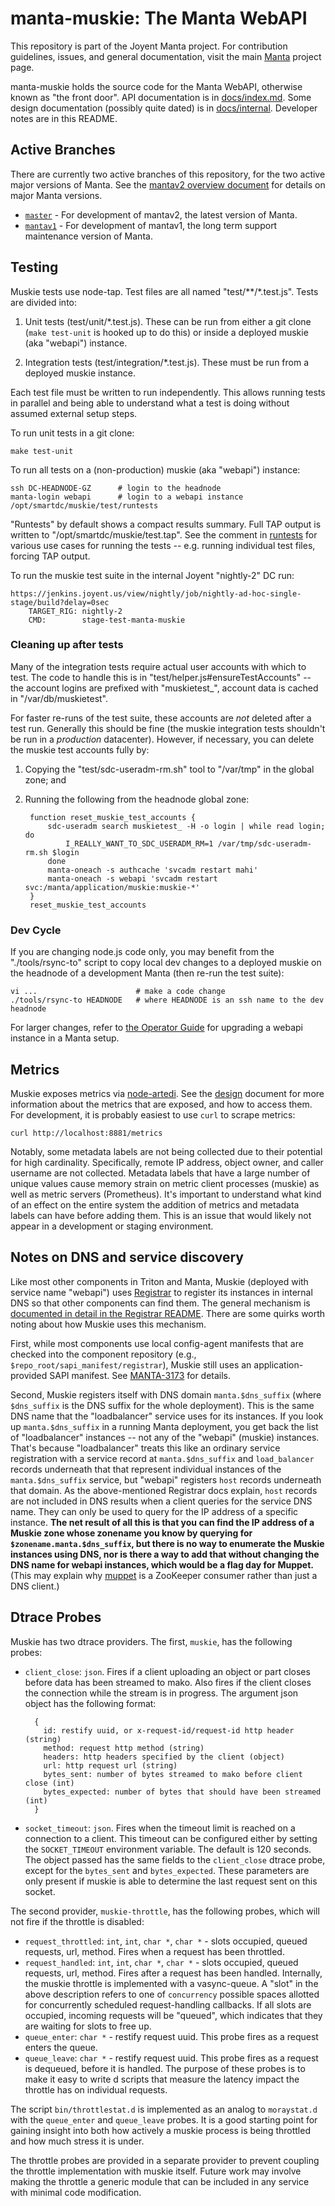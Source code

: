 <!--
    This Source Code Form is subject to the terms of the Mozilla Public
    License, v. 2.0. If a copy of the MPL was not distributed with this
    file, You can obtain one at http://mozilla.org/MPL/2.0/.
-->

<!--
    Copyright 2020 Joyent, Inc.
    Copyright 2022 MNX Cloud, Inc.
-->

# manta-muskie: The Manta WebAPI

This repository is part of the Joyent Manta project.  For contribution
guidelines, issues, and general documentation, visit the main
[Manta](http://github.com/TritonDataCenter/manta) project page.

manta-muskie holds the source code for the Manta WebAPI, otherwise known as
"the front door". API documentation is in [docs/index.md](./docs/index.md). Some
design documentation (possibly quite dated) is in
[docs/internal](./docs/internal). Developer notes are in this README.

## Active Branches

There are currently two active branches of this repository, for the two
active major versions of Manta. See the [mantav2 overview
document](https://github.com/TritonDataCenter/manta/blob/master/docs/mantav2.md) for
details on major Manta versions.

* [`master`](../../tree/master/) - For development of mantav2, the latest
  version of Manta.
* [`mantav1`](../../tree/mantav1/) - For development of mantav1, the long
  term support maintenance version of Manta.

## Testing

Muskie tests use node-tap. Test files are all named "test/**/*.test.js".
Tests are divided into:

1. Unit tests (test/unit/*.test.js). These can be run from either a git
   clone (`make test-unit` is hooked up to do this) or inside a deployed
   muskie (aka "webapi") instance.

2. Integration tests (test/integration/*.test.js). These must be run from
   a deployed muskie instance.

Each test file must be written to run independently. This allows running
tests in parallel and being able to understand what a test is doing without
assumed external setup steps.

To run unit tests in a git clone:

    make test-unit

To run all tests on a (non-production) muskie (aka "webapi") instance:

    ssh DC-HEADNODE-GZ      # login to the headnode
    manta-login webapi      # login to a webapi instance
    /opt/smartdc/muskie/test/runtests

"Runtests" by default shows a compact results summary. Full TAP output is
written to "/opt/smartdc/muskie/test.tap". See the comment in
[runtests](./test/runtests) for various use cases for running the tests -- e.g.
running individual test files, forcing TAP output.

To run the muskie test suite in the internal Joyent "nightly-2" DC run:

    https://jenkins.joyent.us/view/nightly/job/nightly-ad-hoc-single-stage/build?delay=0sec
        TARGET_RIG: nightly-2
        CMD:        stage-test-manta-muskie

### Cleaning up after tests

Many of the integration tests require actual user accounts with which to test.
The code to handle this is in "test/helper.js#ensureTestAccounts" -- the
account logins are prefixed with "muskietest_", account data is cached in
"/var/db/muskietest".

For faster re-runs of the test suite, these accounts are *not* deleted after a
test run. Generally this should be fine (the muskie integration tests shouldn't
be run in a *production* datacenter). However, if necessary, you can delete
the muskie test accounts fully by:

1. Copying the "test/sdc-useradm-rm.sh" tool to "/var/tmp" in the global zone;
   and

2. Running the following from the headnode global zone:

        function reset_muskie_test_accounts {
            sdc-useradm search muskietest_ -H -o login | while read login; do
                I_REALLY_WANT_TO_SDC_USERADM_RM=1 /var/tmp/sdc-useradm-rm.sh $login
            done
            manta-oneach -s authcache 'svcadm restart mahi'
            manta-oneach -s webapi 'svcadm restart svc:/manta/application/muskie:muskie-*'
        }
        reset_muskie_test_accounts

### Dev Cycle

If you are changing node.js code only, you may benefit from the
"./tools/rsync-to" script to copy local dev changes to a deployed muskie on the
headnode of a development Manta (then re-run the test suite):

    vi ...                      # make a code change
    ./tools/rsync-to HEADNODE   # where HEADNODE is an ssh name to the dev headnode

For larger changes, refer to [the Operator
Guide](https://github.com/TritonDataCenter/manta/blob/master/docs/operator-guide/maintenance.md#upgrading-manta-components)
for upgrading a webapi instance in a Manta setup.

## Metrics

Muskie exposes metrics via [node-artedi](https://github.com/TritonDataCenter/node-artedi).
See the [design](./docs/internal/design.md) document for more information about
the metrics that are exposed, and how to access them. For development, it is
probably easiest to use `curl` to scrape metrics:

    curl http://localhost:8881/metrics

Notably, some metadata labels are not being collected due to their potential
for high cardinality.  Specifically, remote IP address, object owner, and caller
username are not collected.  Metadata labels that have a large number of unique
values cause memory strain on metric client processes (muskie) as well as
metric servers (Prometheus).  It's important to understand what kind of an
effect on the entire system the addition of metrics and metadata labels can have
before adding them. This is an issue that would likely not appear in a
development or staging environment.

## Notes on DNS and service discovery

Like most other components in Triton and Manta, Muskie (deployed with service
name "webapi") uses [Registrar](https://github.com/TritonDataCenter/registrar/) to
register its instances in internal DNS so that other components can find them.
The general mechanism is [documented in detail in the Registrar
README](https://github.com/TritonDataCenter/registrar/blob/master/README.md).  There are
some quirks worth noting about how Muskie uses this mechanism.

First, while most components use local config-agent manifests that are checked
into the component repository (e.g., `$repo_root/sapi_manifest/registrar`),
Muskie still uses an application-provided SAPI manifest.  See
[MANTA-3173](https://smartos.org/bugview/MANTA-3173) for details.

Second, Muskie registers itself with DNS domain `manta.$dns_suffix` (where
`$dns_suffix` is the DNS suffix for the whole deployment).  This is the same DNS
name that the "loadbalancer" service uses for its instances.  If you look up
`manta.$dns_suffix` in a running Manta deployment, you get back the list of
"loadbalancer" instances -- not any of the "webapi" (muskie) instances.  That's
because "loadbalancer" treats this like an ordinary service registration with a
service record at `manta.$dns_suffix` and `load_balancer` records underneath
that that represent individual instances of the `manta.$dns_suffix` service, but
"webapi" registers `host` records underneath that domain.  As the
above-mentioned Registrar docs explain, `host` records are not included in DNS
results when a client queries for the service DNS name.  They can only be used
to query for the IP address of a specific instance.  **The net result of all
this is that you can find the IP address of a Muskie zone whose zonename you
know by querying for `$zonename.manta.$dns_suffix`, but there is no way to
enumerate the Muskie instances using DNS, nor is there a way to add that without
changing the DNS name for webapi instances, which would be a flag day for
Muppet.**  (This may explain why [muppet](https://github.com/TritonDataCenter/muppet) is a
ZooKeeper consumer rather than just a DNS client.)

## Dtrace Probes

Muskie has two dtrace providers. The first, `muskie`, has the following probes:

* `client_close`: `json`. Fires if a client uploading an object or part closes
  before data has been streamed to mako. Also fires if the client closes the
  connection while the stream is in progress. The argument json object has the
  following format:

        {
          id: restify uuid, or x-request-id/request-id http header (string)
          method: request http method (string)
          headers: http headers specified by the client (object)
          url: http request url (string)
          bytes_sent: number of bytes streamed to mako before client close (int)
          bytes_expected: number of bytes that should have been streamed (int)
        }

* `socket_timeout`: `json`. Fires when the timeout limit is reached on a
  connection to a client. This timeout can be configured either by setting the
  `SOCKET_TIMEOUT` environment variable. The default is 120 seconds. The object
  passed has the same fields to the `client_close` dtrace probe, except for the
  `bytes_sent` and `bytes_expected`. These parameters are only present if muskie
  is able to determine the last request sent on this socket.

The second provider, `muskie-throttle`, has the following probes, which will not
fire if the throttle is disabled:

* `request_throttled`: `int`, `int`, `char *`, `char *` - slots occupied, queued
  requests, url, method. Fires when a request has been throttled.
* `request_handled`: `int`, `int`, `char *`, `char *` - slots occupied, queued
  requests, url, method. Fires after a request has been handled.
  Internally, the muskie throttle is implemented with a vasync-queue. A "slot"
  in the above description refers to one of `concurrency` possible spaces
  allotted for concurrently scheduled request-handling callbacks. If all slots
  are occupied, incoming requests will be "queued", which indicates that they
  are waiting for slots to free up.
* `queue_enter`: `char *` - restify request uuid. This probe fires as a request
  enters the queue.
* `queue_leave`: `char *` - restify request uuid. This probe fires as a request
  is dequeued, before it is handled. The purpose of these probes is to make it
  easy to write d scripts that measure the latency impact the throttle has on
  individual requests.

The script `bin/throttlestat.d` is implemented as an analog to `moraystat.d`
with the `queue_enter` and `queue_leave` probes. It is a good starting point for
gaining insight into both how actively a muskie process is being throttled and
how much stress it is under.

The throttle probes are provided in a separate provider to prevent coupling the
throttle implementation with muskie itself. Future work may involve making the
throttle a generic module that can be included in any service with minimal code
modification.
